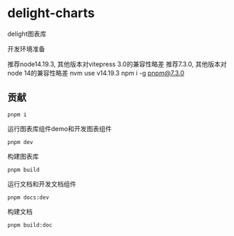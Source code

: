 # delight-charts

delight图表库

开发环境准备

推荐node14.19.3, 其他版本对vitepress 3.0的兼容性略差
推荐7.3.0, 其他版本对node 14的兼容性略差
nvm use v14.19.3
npm i -g pnpm@7.3.0

## 贡献

```shell
pnpm i
```

运行图表库组件demo和开发图表组件

```shell
pnpm dev
```
构建图表库

```shell
pnpm build
```

运行文档和开发文档组件

```shell
pnpm docs:dev
```

构建文档

```shell
pnpm build:doc
```
